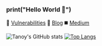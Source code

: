 ### print("Hello World 👋")

🐛 [Vulnerabilities](https://vuln.shellcoder.party)
📖 [Blog](https://alphadust.shellcoder.party)
◼️ [Medium]()

![Tanoy's GitHub stats](https://github-readme-stats.vercel.app/api?username=n0tty&count_private=true&show_icons=true&theme=chartreuse-dark)
[![Top Langs](https://github-readme-stats.vercel.app/api/top-langs/?username=n0tty&layout=compact&theme=chartreuse-dark)](https://github.com/anuraghazra/github-readme-stats)
<!--
[![Wakatime stats](https://github-readme-stats.vercel.app/api/wakatime?username=n0tty)](https://github.com/anuraghazra/github-readme-stats) -->
